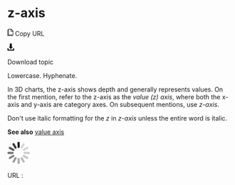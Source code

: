 # z-axis

![Copy URL](media/z-axis/Copy.png)
Copy URL

![Download](media/z-axis/Download.png)

Download topic

Lowercase. Hyphenate.

In
3D charts, the z-axis shows depth and generally represents values.
On the first mention, refer to the z-axis as the *value (z) axis*, where both the x-axis and y-axis are category axes. On subsequent mentions, use *z-axis*. 

Don't use italic formatting for the *z* in *z-axis* unless the entire word is italic.

**See also** [value axis](https://worldready.cloudapp.net/Styleguide/Read?id=2700&topicid=33518)

![In progress](media/z-axis/activity-large.gif)

URL :

